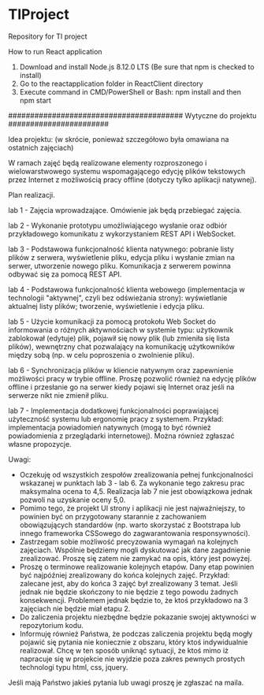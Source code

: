 # TIProject
Repository for TI project


How to run React application
1) Download and install Node.js 8.12.0 LTS (Be sure that npm is checked to install)
2) Go to the reactapplication folder in ReactClient directory
3) Execute command in CMD/PowerShell or Bash: npm install and then npm start



######################################## Wytyczne do projektu   #######################

Idea projektu:
(w skrócie, ponieważ szczegółowo była omawiana na ostatnich zajęciach)

W ramach zajęć będą realizowane elementy rozproszonego i wielowarstwowego systemu wspomagającego edycję plików tekstowych przez Internet z możliwością pracy offline (dotyczy tylko aplikacji natywnej).

Plan realizacji.

lab 1 - Zajęcia wprowadzające. Omówienie jak będą przebiegać zajęcia.

lab 2 - Wykonanie prototypu umożliwiającego wysłanie oraz odbiór przykładowego komunikatu z wykorzystaniem REST API i WebSocket.

lab 3 - Podstawowa funkcjonalność klienta natywnego: pobranie listy plików z serwera, wyświetlenie pliku, edycja pliku i wysłanie zmian na serwer, utworzenie nowego pliku. Komunikacja z serwerem powinna odbywać się za pomocą REST API.

lab 4 - Podstawowa funkcjonalność klienta webowego (implementacja w technologii "aktywnej", czyli bez odświeżania strony): wyświetlanie aktualnej listy plików; tworzenie, wyświetlenie i edycja pliku.

lab 5 - Użycie komunikacji za pomocą protokołu Web Socket do informowania o różnych aktywnościach w systemie typu: użytkownik zablokował (edytuje) plik, pojawił się nowy plik (lub zmieniła się lista plików), wewnętrzny chat pozwalający na komunikację użytkowników między sobą (np. w celu poproszenia o zwolnienie pliku). 

lab 6 - Synchronizacja plików w kliencie natywnym oraz zapewnienie możliwości pracy w trybie offline. Proszę pozwolić również na edycję plików offline i przesłanie go na serwer kiedy pojawi się Internet oraz jeśli na serwerze nikt nie zmienił pliku.

lab 7 - Implementacja dodatkowej funkcjonalności poprawiającej użyteczność systemu lub ergonomię pracy z systemem. Przykład: implementacja powiadomień natywnych (mogą to być również powiadomienia z przeglądarki internetowej). Można również zgłaszać własne propozycje. 

Uwagi:
* Oczekuję od wszystkich zespołów zrealizowania pełnej funkcjonalności wskazanej w punktach lab 3 - lab 6. Za wykonanie tego zakresu prac maksymalna ocena to 4,5. Realizacja lab 7 nie jest obowiązkowa jednak pozwoli na uzyskanie oceny 5,0.
* Pomimo tego, że projekt UI strony i aplikacji nie jest najważniejszy, to powinien być on przygotowany starannie z zachowaniem obowiązujących standardów (np. warto skorzystać z Bootstrapa lub innego frameworka CSSowego do zagwarantowania responsywności).
* Zastrzegam sobie możliwość precyzowania wymagań na kolejnych zajęciach. Wspólnie będziemy mogli dyskutować jak dane zagadnienie zrealizować. Proszę się zatem nie zamykać na opis, który jest powyżej.
* Proszę o terminowe realizowanie kolejnych etapów. Dany etap powinien być najpóźniej zrealizowany do końca kolejnych zajęć. Przykład: zalecane jest, aby do końca 3 zajęć był zrealizowany 3 temat. Jeśli jednak nie będzie skończony to nie będzie z tego powodu żadnych konsekwencji. Problemem jednak będzie to, że ktoś przykładowo na 3 zajęciach nie będzie miał etapu 2. 
* Do zaliczenia projektu niezbędne będzie pokazanie swojej aktywności w repozytorium kodu.
* Informuję również Państwa, że podczas zaliczenia projektu będą mogły pojawić się pytania nie koniecznie z obszaru, który ktoś indywidualnie realizował. Chcę w ten sposób uniknąć sytuacji, że ktoś mimo iż napracuje się w projekcie nie wyjdzie poza zakres pewnych prostych technologi typu html, css, jquery.

Jeśli mają Państwo jakieś pytania lub uwagi proszę je zgłaszać na maila.
